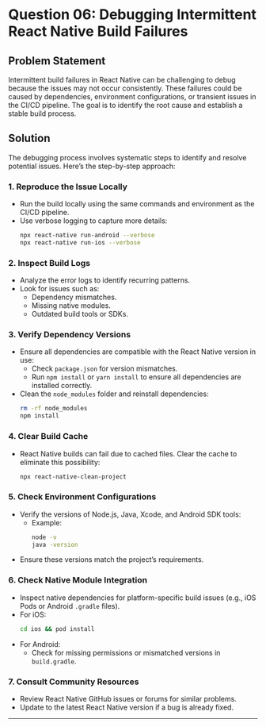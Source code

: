 # Question 06: Debugging Intermittent React Native Build Failures

## Problem Statement

Intermittent build failures in React Native can be challenging to debug because the issues may not occur consistently. These failures could be caused by dependencies, environment configurations, or transient issues in the CI/CD pipeline. The goal is to identify the root cause and establish a stable build process.

## Solution

The debugging process involves systematic steps to identify and resolve potential issues. Here’s the step-by-step approach:

### 1. **Reproduce the Issue Locally**
   - Run the build locally using the same commands and environment as the CI/CD pipeline.
   - Use verbose logging to capture more details:
     ```bash
     npx react-native run-android --verbose
     npx react-native run-ios --verbose
     ```

### 2. **Inspect Build Logs**
   - Analyze the error logs to identify recurring patterns.
   - Look for issues such as:
     - Dependency mismatches.
     - Missing native modules.
     - Outdated build tools or SDKs.

### 3. **Verify Dependency Versions**
   - Ensure all dependencies are compatible with the React Native version in use:
     - Check `package.json` for version mismatches.
     - Run `npm install` or `yarn install` to ensure all dependencies are installed correctly.
   - Clean the `node_modules` folder and reinstall dependencies:
     ```bash
     rm -rf node_modules
     npm install
     ```

### 4. **Clear Build Cache**
   - React Native builds can fail due to cached files. Clear the cache to eliminate this possibility:
     ```bash
     npx react-native-clean-project
     ```

### 5. **Check Environment Configurations**
   - Verify the versions of Node.js, Java, Xcode, and Android SDK tools:
     - Example:
       ```bash
       node -v
       java -version
       ```
   - Ensure these versions match the project’s requirements.



### 6. **Check Native Module Integration**
   - Inspect native dependencies for platform-specific build issues (e.g., iOS Pods or Android `.gradle` files).
   - For iOS:
     ```bash
     cd ios && pod install
     ```
   - For Android:
     - Check for missing permissions or mismatched versions in `build.gradle`.

### 7. **Consult Community Resources**
   - Review React Native GitHub issues or forums for similar problems.
   - Update to the latest React Native version if a bug is already fixed.

---


